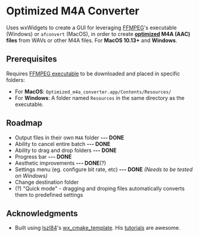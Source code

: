 # Optimized M4A Converter

Uses wxWidgets to create a GUI for leveraging [FFMPEG](http://ffmpeg.org/)'s executable (Windows) or `afconvert` (MacOS), in order to create **<u>optimized</u> M4A (AAC) files** from WAVs or other M4A files. For **MacOS 10.13+** and **Windows**.

## Prerequisites

Requires [FFMPEG executable](http://ffmpeg.org/download.html) to be downloaded and placed in specific folders:

- For **MacOS**: `Optimized_m4a_converter.app/Contents/Resources/`
- For **Windows**: A folder named `Resources` in the same directory as the executable.

## Roadmap

- Output files in their own `M4A` folder **--- DONE**
- Ability to cancel entire batch **--- DONE**
- Ability to drag and drop folders **--- DONE**
- Progress bar **--- DONE**
- Aesthetic improvements **--- DONE**(?)
- Settings menu (eg. configure bit rate, etc) **--- DONE** _(Needs to be tested on Windows)_
- Change destination folder
- (?) "Quick mode" - dragging and droping files automatically converts them to predefined settings

## Acknowledgments

- Built using [lszl84](https://github.com/lszl84)'s [wx_cmake_template](https://github.com/lszl84/wx_cmake_template). His [tutorials](https://www.youtube.com/channel/UC4Q-KGKCeFbBpaAqwllCDqQ) are awesome.
